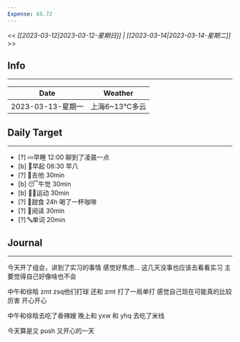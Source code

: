 ```yaml
---
Expense: 65.72
---
```


<< *[[2023-03-12|2023-03-12-星期日]] | [[2023-03-14|2023-03-14-星期二]]* >>

## Info
***
| Date        | Weather      | 
| ----------- | ------------ |
| 2023-03-13-星期一 | 上海6~13℃多云 |


## Daily Target 
***
- [?] 💤早睡   12:00 聊到了凌晨一点
- [b] 🌅早起    08:30 早八
- [?] 🎵吉他    30min
- [b] 😴午觉    30min
- [b] 🏃‍♀️运动    30min
- [?] 🚫甜食    24h 喝了一杯咖啡
- [?] 📖阅读    30min 
- [?] 🔤单词    20min    


##  Journal
***

今天开了组会，讲到了实习的事情
感觉好焦虑...
这几天没事也应该去看看实习
主要觉得自己好像啥也不会

中午和徐晗 zmt zsq他们打球
还和 zmt 打了一局单打
感觉自己现在可能真的比较厉害
开心开心

中午和徐晗去吃了香辣嫂
晚上和 yxw 和 yhq 去吃了米线

今天算是又 push 又开心的一天

